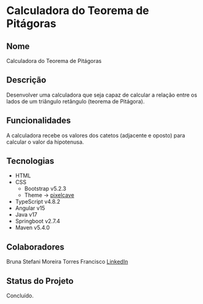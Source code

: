# Calculadora do Teorema de Pitágoras

## Nome
Calculadora do Teorema de Pitágoras

## Descrição
Desenvolver uma calculadora que seja capaz de calcular a relação entre os lados de um triângulo retângulo (teorema de Pitágora).

## Funcionalidades
A calculadora recebe os valores dos catetos (adjacente e oposto) para calcular o valor da hipotenusa.

## Tecnologias
- HTML 
- CSS 
    - Bootstrap v5.2.3
    - Theme -> <a href="https://preview.themeforest.net/item/appui-web-app-bootstrap-admin-template/full_screen_preview/8603616?_ga=2.73952081.2106764338.1664374441-134612274.1658964739&_gac=1.249766388.1664399279.CjwKCAjw4c-ZBhAEEiwAZ105RfVFkki2LhG_EEcKRf8QDWSipGxg97bLkIrKy7zWRz2XKmRbX-_1FBoClqMQAvD_BwE" target="_blank">pixelcave</a> 
- TypeScript v4.8.2
- Angular v15
- Java v17
- Springboot v2.7.4
- Maven v5.4.0

## Colaboradores
Bruna Stefani Moreira Torres Francisco <a href="https://www.linkedin.com/in/bruna-moreira-torres-francisco/" target="_blank">LinkedIn</a>

## Status do Projeto
Concluído.
